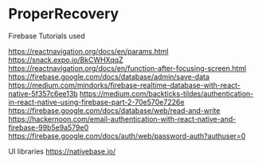 # ProperRecovery

Firebase Tutorials used

https://reactnavigation.org/docs/en/params.html
https://snack.expo.io/BkCWHXqqZ
https://reactnavigation.org/docs/en/function-after-focusing-screen.html
https://firebase.google.com/docs/database/admin/save-data
https://medium.com/mindorks/firebase-realtime-database-with-react-native-5f357c6ee13b
https://medium.com/backticks-tildes/authentication-in-react-native-using-firebase-part-2-70e570e7226e
https://firebase.google.com/docs/database/web/read-and-write
https://hackernoon.com/email-authentication-with-react-native-and-firebase-99b5e9a579e0
https://firebase.google.com/docs/auth/web/password-auth?authuser=0

UI libraries
https://nativebase.io/
